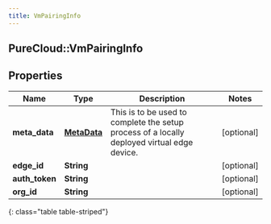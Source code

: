 ```yaml
---
title: VmPairingInfo
---
```

## PureCloud::VmPairingInfo

## Properties

|Name | Type | Description | Notes|
|------------ | ------------- | ------------- | -------------|
| **meta_data** | [**MetaData**](MetaData.html) | This is to be used to complete the setup process of a locally deployed virtual edge device. | [optional] |
| **edge_id** | **String** |  | [optional] |
| **auth_token** | **String** |  | [optional] |
| **org_id** | **String** |  | [optional] |
{: class="table table-striped"}



